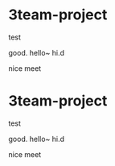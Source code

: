 # 3team-project

test


good.
hello~
hi.d

nice
meet

# 3team-project

test


good.
hello~
hi.d

nice
meet